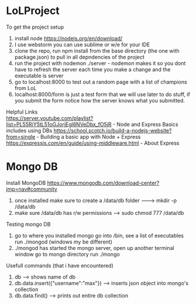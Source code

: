 # LoLProject

To get the project setup

1) install node https://nodejs.org/en/download/  
2) I use webstorm you can use sublime or w/e for your IDE  
3) clone the repo, run npm install from the base directory (the one with package.json) to pull in all depndencies of the project  
4) run the project with nodemon ./server  - nodemon makes it so you dont have to refresh the server each time you make a change and the executable is server  
5) go to localhost:8000 to test out a random page with a list of champions from LoL  
6) localhost:8000/form is just a test form that we will use later to do stuff, if you submit the form notice how the server knows what you submitted.  


Helpful Links  
https://server.youtube.com/playlist?list=PL55RiY5tL51oGJorjEgl6NVeDbx_fO5jR  - Node and Express Basics includes using DBs
https://school.scotch.io/build-a-nodejs-website?from=single   - Building a basic app with Node + Express  
https://expressjs.com/en/guide/using-middleware.html   - About Express  


# Mongo DB

Install MongoDB
https://www.mongodb.com/download-center?jmp=nav#community  
1) once installed make sure to create a /data/db folder ---> mkdir -p /data/db  
2) make sure /data/db has r/w permissions -->  sudo chmod 777 /data/db  

Testing mongo DB  
1) go to where you installed mongo go into /bin, see a list of executables run ./mongod (windows my be different)  
2) ./mongod has started the mongo server, open up another terminal window go to mongo directory run ./mongo  

Usefull commands (that i have encountered)  
1) db --> shows name of db  
2) db.data.insert({"username":"max"})  --> inserts json object into mongo's collection  
3) db.data.find() --> prints out entire db collection   
